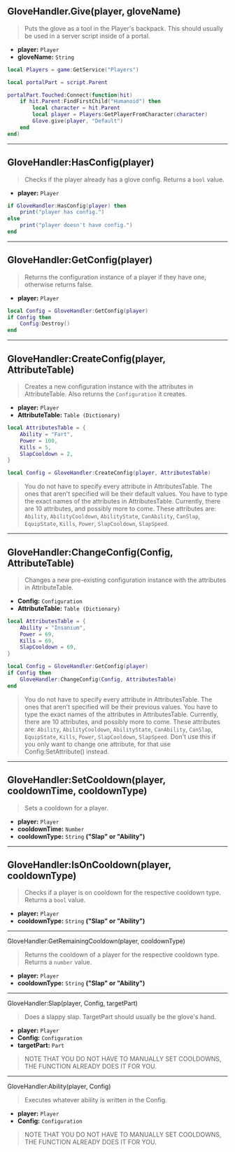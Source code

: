 ## GloveHandler.Give(player, gloveName)
> Puts the glove as a tool in the Player's backpack. This should usually be used in a server script inside of a portal.

- **player:** `Player`
- **gloveName:** `String`

```lua
local Players = game:GetService("Players")

local portalPart = script.Parent

portalPart.Touched:Connect(function(hit)
    if hit.Parent:FindFirstChild("Humanoid") then
        local character = hit.Parent
        local player = Players:GetPlayerFromCharacter(character)
        Glove.give(player, "Default")
    end
end)
```
---

## GloveHandler:HasConfig(player)
> Checks if the player already has a glove config. Returns a `bool` value.

- **player:** `Player`

```lua
if GloveHandler:HasConfig(player) then
    print("player has config.")
else
    print("player doesn't have config.")
end
```

---

## GloveHandler:GetConfig(player)
> Returns the configuration instance of a player if they have one, otherwise returns false.

- **player:** `Player`

```lua
local Config = GloveHandler:GetConfig(player)
if Config then
    Config:Destroy()
end
```

---

## GloveHandler:CreateConfig(player, AttributeTable)
> Creates a new configuration instance with the attributes in AttributeTable. Also returns the `Configuration` it creates.

- **player:** `Player`
- **AttributeTable:** `Table (Dictionary)`

```lua
local AttributesTable = {
    Ability = "Fart",
    Power = 100,
    Kills = 5,
    SlapCooldown = 2,
}

local Config = GloveHandler:CreateConfig(player, AttributesTable)
```

> You do not have to specify every attribute in AttributesTable. The ones that aren't specified will be their default values.
> You have to type the exact names of the attributes in AttributesTable. Currently, there are 10 attributes, and possibly more to come.
> These attributes are: `Ability`, `AbilityCooldown`, `AbilityState`, `CanAbility`, `CanSlap`, `EquipState`, `Kills`, `Power`, `SlapCooldown`, `SlapSpeed`.

---

## GloveHandler:ChangeConfig(Config, AttributeTable)
> Changes a new pre-existing configuration instance with the attributes in AttributeTable.

- **Config:** `Configuration`
- **AttributeTable:** `Table (Dictionary)`

```lua
local AttributesTable = {
    Ability = "Insanium",
    Power = 69,
    Kills = 69,
    SlapCooldown = 69,
}

local Config = GloveHandler:GetConfig(player)
if Config then
    GloveHandler:ChangeConfig(Config, AttributesTable)
end
```

> You do not have to specify every attribute in AttributesTable. The ones that aren't specified will be their previous values.
> You have to type the exact names of the attributes in AttributesTable. Currently, there are 10 attributes, and possibly more to come.
> These attributes are: `Ability`, `AbilityCooldown`, `AbilityState`, `CanAbility`, `CanSlap`, `EquipState`, `Kills`, `Power`, `SlapCooldown`, `SlapSpeed`.
> Don't use this if you only want to change one attribute, for that use Config:SetAttribute() instead.

---

## GloveHandler:SetCooldown(player, cooldownTime, cooldownType)
> Sets a cooldown for a player.

- **player:** `Player`
- **cooldownTime:** `Number`
- **cooldownType:** `String` **("Slap" or "Ability")**

---

## GloveHandler:IsOnCooldown(player, cooldownType)
> Checks if a player is on cooldown for the respective cooldown type. Returns a `bool` value.

- **player:** `Player`
- **cooldownType:** `String` **("Slap" or "Ability")**

---

GloveHandler:GetRemainingCooldown(player, cooldownType)
> Returns the cooldown of a player for the respective cooldown type. Returns a `number` value.

- **player:** `Player`
- **cooldownType:** `String` **("Slap" or "Ability")**

---

GloveHandler:Slap(player, Config, targetPart)
> Does a slappy slap. TargetPart should usually be the glove's hand.

- **player:** `Player`
- **Config:** `Configuration`
- **targetPart:** `Part`

> NOTE THAT YOU DO NOT HAVE TO MANUALLY SET COOLDOWNS, THE FUNCTION ALREADY DOES IT FOR YOU.
---

GloveHandler:Ability(player, Config)
> Executes whatever ability is written in the Config.

- **player:** `Player`
- **Config:** `Configuration`

> NOTE THAT YOU DO NOT HAVE TO MANUALLY SET COOLDOWNS, THE FUNCTION ALREADY DOES IT FOR YOU.
